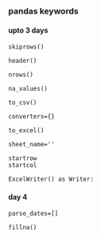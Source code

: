 ### pandas keywords

#### upto 3 days
```
skiprows()
```



```
header()
```



```
nrows()
```



```
na_values()
```



```
to_csv()
```



```
converters={}
```



```
to_excel()
```



```
sheet_name=''
```



```
startrow
startcol
```



```
ExcelWriter() as Writer:
```


####  day 4



```
parse_dates=[]
```



```
fillna()
```



```
```



```
```



```
```



```
```



```
```



```
```



```
```



```
```



```
```



```
```



```
```



```
```



```
```



```
```



```
```



```
```



```
```



```
```



```
```



```
```



```
```



```
```



```
```



```
```



```
```



```
```



```
```



```
```



```
```



```
```



```
```



```
```



```
```



```
```



```
```



```
```



```
```



```
```



```
```



```
```



```
```



```
```



```
```



```
```



```
```



```
```



```
```



```
```



```
```



```
```



```
```



```
```



```
```



```
```



```
```



```
```



```
```



```
```



```
```



```
```



```
```



```
```



```
```



```
```

